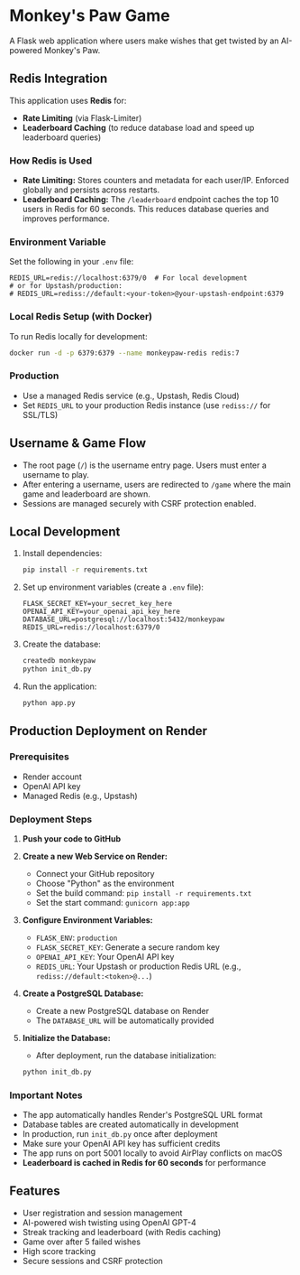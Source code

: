 # Monkey's Paw Game

A Flask web application where users make wishes that get twisted by an AI-powered Monkey's Paw.

## Redis Integration

This application uses **Redis** for:
- **Rate Limiting** (via Flask-Limiter)
- **Leaderboard Caching** (to reduce database load and speed up leaderboard queries)

### How Redis is Used
- **Rate Limiting:** Stores counters and metadata for each user/IP. Enforced globally and persists across restarts.
- **Leaderboard Caching:** The `/leaderboard` endpoint caches the top 10 users in Redis for 60 seconds. This reduces database queries and improves performance.

### Environment Variable
Set the following in your `.env` file:
```
REDIS_URL=redis://localhost:6379/0  # For local development
# or for Upstash/production:
# REDIS_URL=rediss://default:<your-token>@your-upstash-endpoint:6379
```

### Local Redis Setup (with Docker)
To run Redis locally for development:
```bash
docker run -d -p 6379:6379 --name monkeypaw-redis redis:7
```

### Production
- Use a managed Redis service (e.g., Upstash, Redis Cloud)
- Set `REDIS_URL` to your production Redis instance (use `rediss://` for SSL/TLS)

## Username & Game Flow
- The root page (`/`) is the username entry page. Users must enter a username to play.
- After entering a username, users are redirected to `/game` where the main game and leaderboard are shown.
- Sessions are managed securely with CSRF protection enabled.

## Local Development

1. Install dependencies:
   ```bash
   pip install -r requirements.txt
   ```

2. Set up environment variables (create a `.env` file):
   ```
   FLASK_SECRET_KEY=your_secret_key_here
   OPENAI_API_KEY=your_openai_api_key_here
   DATABASE_URL=postgresql://localhost:5432/monkeypaw
   REDIS_URL=redis://localhost:6379/0
   ```

3. Create the database:
   ```bash
   createdb monkeypaw
   python init_db.py
   ```

4. Run the application:
   ```bash
   python app.py
   ```

## Production Deployment on Render

### Prerequisites
- Render account
- OpenAI API key
- Managed Redis (e.g., Upstash)

### Deployment Steps

1. **Push your code to GitHub**

2. **Create a new Web Service on Render:**
   - Connect your GitHub repository
   - Choose "Python" as the environment
   - Set the build command: `pip install -r requirements.txt`
   - Set the start command: `gunicorn app:app`

3. **Configure Environment Variables:**
   - `FLASK_ENV`: `production`
   - `FLASK_SECRET_KEY`: Generate a secure random key
   - `OPENAI_API_KEY`: Your OpenAI API key
   - `REDIS_URL`: Your Upstash or production Redis URL (e.g., `rediss://default:<token>@...`)

4. **Create a PostgreSQL Database:**
   - Create a new PostgreSQL database on Render
   - The `DATABASE_URL` will be automatically provided

5. **Initialize the Database:**
   - After deployment, run the database initialization:
   ```bash
   python init_db.py
   ```

### Important Notes

- The app automatically handles Render's PostgreSQL URL format
- Database tables are created automatically in development
- In production, run `init_db.py` once after deployment
- Make sure your OpenAI API key has sufficient credits
- The app runs on port 5001 locally to avoid AirPlay conflicts on macOS
- **Leaderboard is cached in Redis for 60 seconds** for performance

## Features

- User registration and session management
- AI-powered wish twisting using OpenAI GPT-4
- Streak tracking and leaderboard (with Redis caching)
- Game over after 5 failed wishes
- High score tracking
- Secure sessions and CSRF protection
